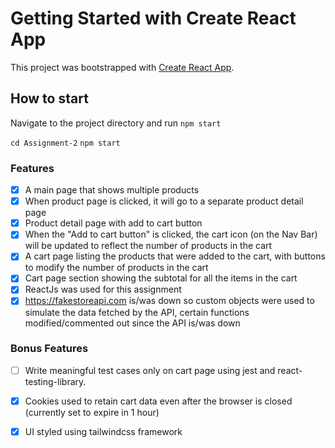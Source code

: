 # Getting Started with Create React App

This project was bootstrapped with [Create React App](https://github.com/facebook/create-react-app).

## How to start
Navigate to the project directory and run `npm start`

`cd Assignment-2`
`npm start`

### Features
- [x] A ​main page​ that shows multiple products
- [x] When product page is clicked, it will go to a separate product ​detail page​
- [x] Product ​detail page​ with add to cart button
- [x] When the "​Add to cart button​" is clicked, the cart icon (on the Nav Bar) will be updated to reflect the number of products in the cart
- [x] A ​cart page​ listing the products that were added to the cart, with buttons to modify the number of products in the cart
- [x] Cart page section showing the subtotal for all the items in the cart
- [x] ReactJs was used for this assignment
- [x] https://fakestoreapi.com is/was down so custom objects were used to simulate the data fetched by the API, certain functions modified/commented out since the API is/was down

### Bonus Features
- [ ] Write meaningful test cases only on cart page using jest and react-testing-library.
- [x] Cookies used to retain cart data even after the browser is closed (currently set to expire in 1 hour)
- [x] UI styled using tailwindcss framework


